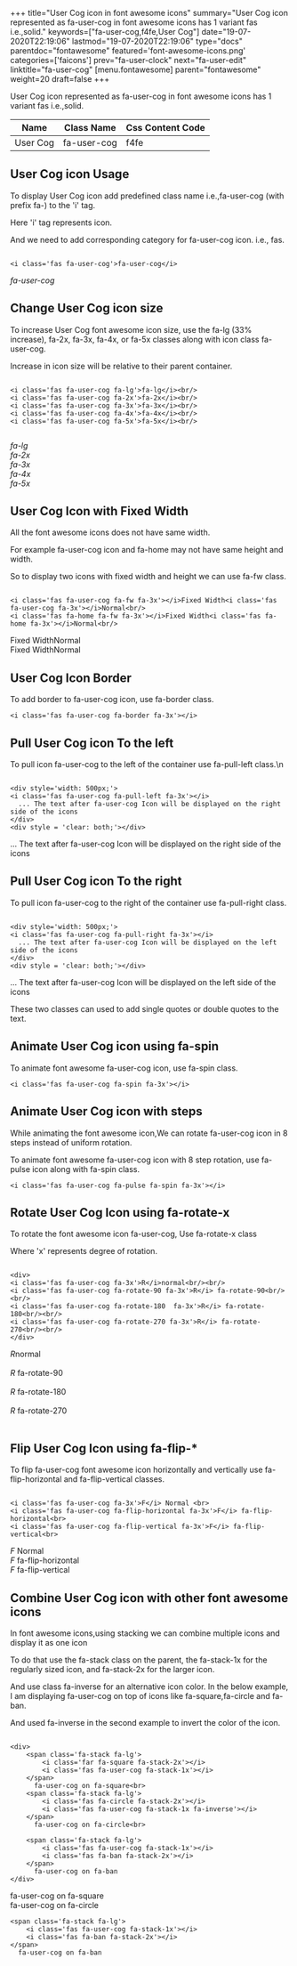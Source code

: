 +++
title="User Cog icon in font awesome icons"
summary="User Cog icon represented as fa-user-cog in font awesome icons has 1 variant fas i.e.,solid."
keywords=["fa-user-cog,f4fe,User Cog"]
date="19-07-2020T22:19:06"
lastmod="19-07-2020T22:19:06"
type="docs"
parentdoc="fontawesome"
featured='font-awesome-icons.png'
categories=['faicons']
prev="fa-user-clock"
next="fa-user-edit"
linktitle="fa-user-cog"
[menu.fontawesome]
parent="fontawesome"
weight=20
draft=false
+++


User Cog icon represented as fa-user-cog in font awesome icons has 1 variant fas i.e.,solid.

<div class='table-responsive'><table class='table'><thead><tr><th>Name</th><th>Class Name</th><th>Css Content Code</th></tr></thead><tbody><tr><td>User Cog</td><td>fa-user-cog</td><td>f4fe</td></tr></tbody></table></div>



## User Cog icon Usage

To display User Cog icon add predefined class name i.e.,fa-user-cog (with prefix fa-) to the 'i' tag.

Here 'i' tag represents icon.

And we need to add corresponding category for fa-user-cog icon. i.e., fas.


```

<i class='fas fa-user-cog'>fa-user-cog</i>
```

<i class='fas fa-user-cog'>fa-user-cog</i>




## Change User Cog icon size
To increase User Cog font awesome icon size, use the fa-lg (33% increase), fa-2x, fa-3x, fa-4x, or fa-5x classes along with icon class fa-user-cog.

Increase in icon size will be relative to their parent container. 

```

<i class='fas fa-user-cog fa-lg'>fa-lg</i><br/>
<i class='fas fa-user-cog fa-2x'>fa-2x</i><br/>
<i class='fas fa-user-cog fa-3x'>fa-3x</i><br/>
<i class='fas fa-user-cog fa-4x'>fa-4x</i><br/>
<i class='fas fa-user-cog fa-5x'>fa-5x</i><br/>
            
```

<i class='fas fa-user-cog fa-lg'>fa-lg</i><br/>
<i class='fas fa-user-cog fa-2x'>fa-2x</i><br/>
<i class='fas fa-user-cog fa-3x'>fa-3x</i><br/>
<i class='fas fa-user-cog fa-4x'>fa-4x</i><br/>
<i class='fas fa-user-cog fa-5x'>fa-5x</i><br/>
            



## User Cog Icon with Fixed Width 

All the font awesome icons does not have same width.

For example fa-user-cog icon and fa-home may not have same height and width.

So to display two icons with fixed width and height we can use fa-fw class.


```

<i class='fas fa-user-cog fa-fw fa-3x'></i>Fixed Width<i class='fas fa-user-cog fa-3x'></i>Normal<br/>
<i class='fas fa-home fa-fw fa-3x'></i>Fixed Width<i class='fas fa-home fa-3x'></i>Normal<br/>
```

<i class='fas fa-user-cog fa-fw fa-3x'></i>Fixed Width<i class='fas fa-user-cog fa-3x'></i>Normal<br/>
<i class='fas fa-home fa-fw fa-3x'></i>Fixed Width<i class='fas fa-home fa-3x'></i>Normal<br/>



## User Cog Icon Border 

To add border to fa-user-cog icon, use fa-border class.


```
<i class='fas fa-user-cog fa-border fa-3x'></i>

```
<i class='fas fa-user-cog fa-border fa-3x'></i>





## Pull User Cog icon To the left

To pull icon fa-user-cog to the left of the container use fa-pull-left class.\n

```

<div style='width: 500px;'>
<i class='fas fa-user-cog fa-pull-left fa-3x'></i>
  ... The text after fa-user-cog Icon will be displayed on the right side of the icons
</div>
<div style = 'clear: both;'></div>
```

<div style='width: 500px;'>
<i class='fas fa-user-cog fa-pull-left fa-3x'></i>
  ... The text after fa-user-cog Icon will be displayed on the right side of the icons
</div>
<div style = 'clear: both;'></div>




## Pull User Cog icon To the right
To pull icon fa-user-cog to the right of the container use fa-pull-right class.

```

<div style='width: 500px;'>
<i class='fas fa-user-cog fa-pull-right fa-3x'></i>
  ... The text after fa-user-cog Icon will be displayed on the left side of the icons
</div>
<div style = 'clear: both;'></div>
```

<div style='width: 500px;'>
<i class='fas fa-user-cog fa-pull-right fa-3x'></i>
  ... The text after fa-user-cog Icon will be displayed on the left side of the icons
</div>
<div style = 'clear: both;'></div>

These two classes can used to add single quotes or double quotes to the text.


## Animate User Cog icon using fa-spin
To animate font awesome fa-user-cog icon, use fa-spin class.

```
<i class='fas fa-user-cog fa-spin fa-3x'></i>
```
<i class='fas fa-user-cog fa-spin fa-3x'></i>




## Animate User Cog icon with steps
While animating the font awesome icon,We can rotate fa-user-cog icon in 8 steps instead of uniform rotation.

To animate font awesome fa-user-cog icon with 8 step rotation, use fa-pulse icon along with fa-spin class.


```
<i class='fas fa-user-cog fa-pulse fa-spin fa-3x'></i>

```
<i class='fas fa-user-cog fa-pulse fa-spin fa-3x'></i>





## Rotate User Cog Icon using fa-rotate-x
To rotate the font awesome icon fa-user-cog, Use fa-rotate-x class

Where 'x' represents degree of rotation.


```

<div>
<i class='fas fa-user-cog fa-3x'>R</i>normal<br/><br/>
<i class='fas fa-user-cog fa-rotate-90 fa-3x'>R</i> fa-rotate-90<br/><br/> 
<i class='fas fa-user-cog fa-rotate-180  fa-3x'>R</i> fa-rotate-180<br/><br/> 
<i class='fas fa-user-cog fa-rotate-270 fa-3x'>R</i> fa-rotate-270<br/><br/>
</div>
```

<div>
<i class='fas fa-user-cog fa-3x'>R</i>normal<br/><br/>
<i class='fas fa-user-cog fa-rotate-90 fa-3x'>R</i> fa-rotate-90<br/><br/> 
<i class='fas fa-user-cog fa-rotate-180  fa-3x'>R</i> fa-rotate-180<br/><br/> 
<i class='fas fa-user-cog fa-rotate-270 fa-3x'>R</i> fa-rotate-270<br/><br/>
</div>




## Flip User Cog Icon using fa-flip-*
To flip fa-user-cog font awesome icon horizontally and vertically use fa-flip-horizontal and fa-flip-vertical classes. 

```

<i class='fas fa-user-cog fa-3x'>F</i> Normal <br>
<i class='fas fa-user-cog fa-flip-horizontal fa-3x'>F</i> fa-flip-horizontal<br>
<i class='fas fa-user-cog fa-flip-vertical fa-3x'>F</i> fa-flip-vertical<br>
```

<i class='fas fa-user-cog fa-3x'>F</i> Normal <br>
<i class='fas fa-user-cog fa-flip-horizontal fa-3x'>F</i> fa-flip-horizontal<br>
<i class='fas fa-user-cog fa-flip-vertical fa-3x'>F</i> fa-flip-vertical<br>




## Combine User Cog icon with other font awesome icons
In font awesome icons,using stacking we can combine multiple icons and display it as one icon 

To do that use the fa-stack class on the parent, the fa-stack-1x for the regularly sized icon, and fa-stack-2x for the larger icon.

And use class fa-inverse for an alternative icon color. 
In the below example, I am displaying fa-user-cog on top of icons like fa-square,fa-circle and fa-ban.

And used fa-inverse in the second example to invert the color of the icon.

```

<div>
    <span class='fa-stack fa-lg'>
        <i class='far fa-square fa-stack-2x'></i>
        <i class='fas fa-user-cog fa-stack-1x'></i>
    </span>
      fa-user-cog on fa-square<br>
    <span class='fa-stack fa-lg'>
        <i class='fas fa-circle fa-stack-2x'></i>
        <i class='fas fa-user-cog fa-stack-1x fa-inverse'></i>
    </span>
      fa-user-cog on fa-circle<br>

    <span class='fa-stack fa-lg'>
        <i class='fas fa-user-cog fa-stack-1x'></i>
        <i class='fas fa-ban fa-stack-2x'></i>
    </span>
      fa-user-cog on fa-ban
</div>
```

<div>
    <span class='fa-stack fa-lg'>
        <i class='far fa-square fa-stack-2x'></i>
        <i class='fas fa-user-cog fa-stack-1x'></i>
    </span>
      fa-user-cog on fa-square<br>
    <span class='fa-stack fa-lg'>
        <i class='fas fa-circle fa-stack-2x'></i>
        <i class='fas fa-user-cog fa-stack-1x fa-inverse'></i>
    </span>
      fa-user-cog on fa-circle<br>

    <span class='fa-stack fa-lg'>
        <i class='fas fa-user-cog fa-stack-1x'></i>
        <i class='fas fa-ban fa-stack-2x'></i>
    </span>
      fa-user-cog on fa-ban
</div>






